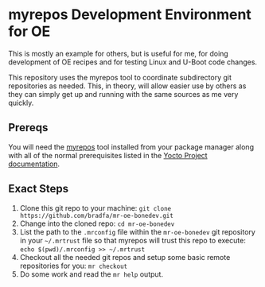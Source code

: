 myrepos Development Environment for OE
======================================

This is mostly an example for others, but is useful for me, for doing
development of OE recipes and for testing Linux and U-Boot code changes.

This repository uses the myrepos tool to coordinate subdirectory git
repositories as needed.  This, in theory, will allow easier use by others as
they can simply get up and running with the same sources as me very quickly.

## Prereqs

You will need the [myrepos](https://myrepos.branchable.com/) tool installed from
your package manager along with all of the normal prerequisites listed in the
[Yocto Project
documentation](https://www.yoctoproject.org/docs/latest/mega-manual/mega-manual.html#packages).

## Exact Steps

1. Clone this git repo to your machine:
`git clone https://github.com/bradfa/mr-oe-bonedev.git`
2. Change into the cloned repo: `cd mr-oe-bonedev`
3. List the path to the `.mrconfig` file within the `mr-oe-bonedev` git
repository in your `~/.mrtrust` file so that myrepos will trust this repo to
execute: `echo $(pwd)/.mrconfig >> ~/.mrtrust`
4. Checkout all the needed git repos and setup some basic remote repositories
for you: `mr checkout`
5. Do some work and read the `mr help` output.
